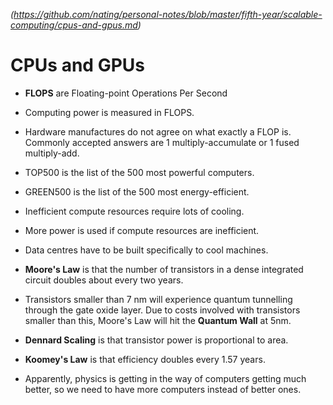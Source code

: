 
*(https://github.com/nating/personal-notes/blob/master/fifth-year/scalable-computing/cpus-and-gpus.md)*

# CPUs and GPUs

* **FLOPS** are Floating-point Operations Per Second

* Computing power is measured in FLOPS.

* Hardware manufactures do not agree on what exactly a FLOP is. Commonly accepted answers are 1 multiply-accumulate or 1 fused multiply-add.

* TOP500 is the list of the 500 most powerful computers.

* GREEN500 is the list of the 500 most energy-efficient.

* Inefficient compute resources require lots of cooling.

* More power is used if compute resources are inefficient.

* Data centres have to be built specifically to cool machines.

* **Moore's Law** is that the number of transistors in a dense integrated circuit doubles about every two years.

* Transistors smaller than 7 nm will experience quantum tunnelling through the gate oxide layer. Due to costs involved with transistors smaller than this, Moore's Law will hit the **Quantum Wall** at 5nm.

* **Dennard Scaling** is that transistor power is proportional to area.

* **Koomey's Law** is that efficiency doubles every 1.57 years.

* Apparently, physics is getting in the way of computers getting much better, so we need to have more computers instead of better ones.
